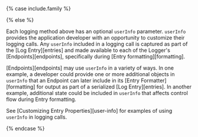 {% case include.family %}

{% else %}


Each logging method above has an optional `userInfo` parameter. `userInfo` provides the application developer with an opportunity to customize their logging calls. Any `userInfo` included in a logging call is captured as part of the [Log Entry][entries] and made available to each of the Logger's [Endpoints][endpoints], specifically during [Entry formatting][formatting].

[Endpoints][endpoints] may use `userInfo` in a variety of ways. In one example, a developer could provide one or more additional objects in `userInfo` that an Endpoint can later include in its [Entry Formatter][formatting] for output as part of a serialized [Log Entry][entries]. In another example, additional state could be included in `userInfo` that affects control flow during Entry formatting.

See [Customizing Entry Properties][user-info] for examples of using `userInfo` in logging calls.


{% endcase %}
